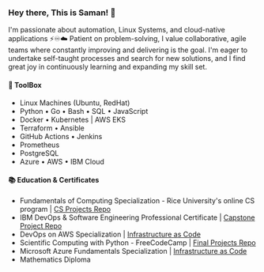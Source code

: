 ### Hey there, This is Saman! 👋
I'm passionate about automation, Linux Systems, and cloud-native applications ⚡️♾☁️
Patient on problem-solving, I value collaborative, agile teams where constantly improving and delivering is the goal. I'm eager to undertake self-taught processes and search for new solutions, and I find great joy in continuously learning and expanding my skill set.

#### 🧰 ToolBox
- Linux Machines (Ubuntu, RedHat)
- Python • Go • Bash • SQL • JavaScript
- Docker • Kubernetes | AWS EKS
- Terraform • Ansible
- GitHub Actions • Jenkins
- Prometheus
- PostgreSQL
- Azure • AWS • IBM Cloud

#### 📚 Education & Certificates
- Fundamentals of Computing Specialization - Rice University's online CS program | [CS Projects Repo](https://github.com/samanxsy/Rice-university-CS-projects)
- IBM DevOps & Software Engineering Professional Certificate | [Capstone Project Repo](https://github.com/samanxsy/devops-capstone-project)
- DevOps on AWS Specialization | [Infrastructure as Code](https://github.com/samanxsy/Terraform)
- Scientific Computing with Python - FreeCodeCamp | [Final Projects Repo](https://github.com/samanxsy/fcc-scientific-computing-w-python)
- Microsoft Azure Fundamentals Specialization | [Infrastructure as Code](https://github.com/samanxsy/Terraform)
- Mathematics Diploma
